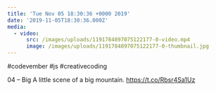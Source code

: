 ```yaml
---
title: 'Tue Nov 05 18:30:36 +0000 2019'
date: '2019-11-05T18:30:36.000Z'
media:
  - video:
      src: /images/uploads/1191784897075122177-0-video.mp4
      image: /images/uploads/1191784897075122177-0-thumbnail.jpg
---
```

#codevember #js #creativecoding

04 – Big
A little scene of a big mountain. https://t.co/Rbsr4Sa1Uz
